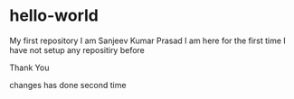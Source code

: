# hello-world
My first repository
I am Sanjeev Kumar Prasad I am here for the first time
I have not setup any repositiry before

Thank You

changes has done second time
